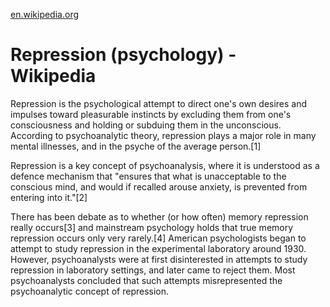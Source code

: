 [en.wikipedia.org](https://en.wikipedia.org/wiki/Repression_(psychology) "Repression (psychology) - Wikipedia")

# Repression (psychology) - Wikipedia

Repression is the psychological attempt to direct one's own desires and impulses toward pleasurable instincts by excluding them from one's consciousness and holding or subduing them in the unconscious. According to psychoanalytic theory, repression plays a major role in many mental illnesses, and in the psyche of the average person.[1]

Repression is a key concept of psychoanalysis, where it is understood as a defence mechanism that "ensures that what is unacceptable to the conscious mind, and would if recalled arouse anxiety, is prevented from entering into it."[2]

There has been debate as to whether (or how often) memory repression really occurs[3] and mainstream psychology holds that true memory repression occurs only very rarely.[4] American psychologists began to attempt to study repression in the experimental laboratory around 1930. However, psychoanalysts were at first disinterested in attempts to study repression in laboratory settings, and later came to reject them. Most psychoanalysts concluded that such attempts misrepresented the psychoanalytic concept of repression.